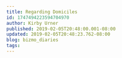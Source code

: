 ```yaml
---
title: Regarding Domiciles
id: 1747494223594704970
author: Kirby Urner
published: 2019-02-05T20:48:00.001-08:00
updated: 2019-02-05T20:48:23.762-08:00
blog: bizmo_diaries
tags: 
---
```


